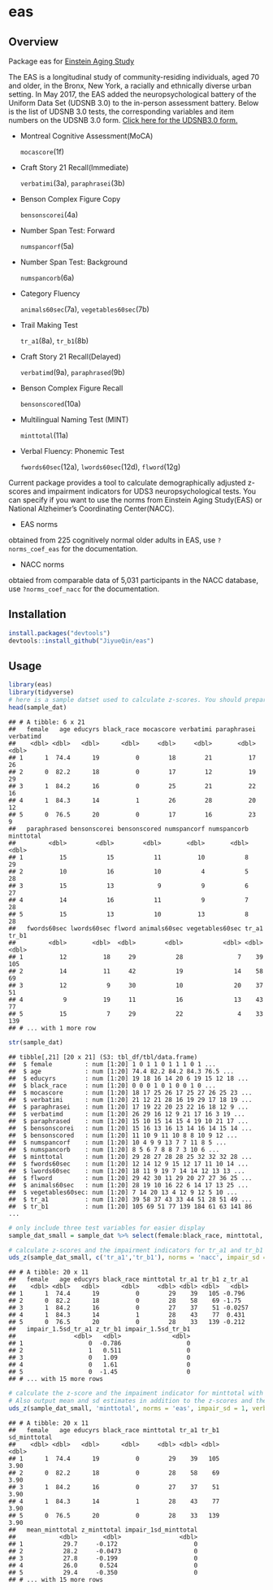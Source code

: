 
# eas

## Overview

Package eas for [Einstein Aging
Study](https://einsteinmed.org/departments/neurology/clinical-research-program/eas/)

The EAS is a longitudinal study of community-residing individuals, aged
70 and older, in the Bronx, New York, a racially and ethnically diverse
urban setting. In May 2017, the EAS added the neuropsychological battery
of the Uniform Data Set (UDSNB 3.0) to the in-person assessment battery.
Below is the list of UDSNB 3.0 tests, the corresponding variables and
item numbers on the UDSNB 3.0 form. [Click here for the UDSNB3.0
form.](https://files.alz.washington.edu/documentation/uds3-ivp-c2.pdf)

  - Montreal Cognitive Assessment(MoCA)
    
    `mocascore`(1f)

  - Craft Story 21 Recall(Immediate)
    
    `verbatimi`(3a), `paraphrasei`(3b)

  - Benson Complex Figure Copy
    
    `bensonscorei`(4a)

  - Number Span Test: Forward
    
    `numspancorf`(5a)

  - Number Span Test: Background
    
    `numspancorb`(6a)

  - Category Fluency
    
    `animals60sec`(7a), `vegetables60sec`(7b)

  - Trail Making Test
    
    `tr_a1`(8a), `tr_b1`(8b)

  - Craft Story 21 Recall(Delayed)
    
    `verbatimd`(9a), `paraphrased`(9b)

  - Benson Complex Figure Recall
    
    `bensonscored`(10a)

  - Multilingual Naming Test (MINT)
    
    `minttotal`(11a)

  - Verbal Fluency: Phonemic Test
    
    `fwords60sec`(12a), `lwords60sec`(12d), `flword`(12g)

Current package provides a tool to calculate demographically adjusted
z-scores and impairment indicators for UDS3 neuropsychological tests.
You can specify if you want to use the norms from Einstein Aging
Study(EAS) or National Alzheimer’s Coordinating Center(NACC).

  - EAS norms

obtained from 225 cognitively normal older adults in EAS, use
`?norms_coef_eas` for the documentation.

  - NACC norms

obtaied from comparable data of 5,031 participants in the NACC database,
use `?norms_coef_nacc` for the documentation.

## Installation

``` r
install.packages("devtools")
devtools::install_github("JiyueQin/eas")
```

## Usage

``` r
library(eas)
library(tidyverse)
# here is a sample datset used to calculate z-scores. You should prepare your dataset in this standard format.
head(sample_dat)
```

    ## # A tibble: 6 x 21
    ##   female   age educyrs black_race mocascore verbatimi paraphrasei verbatimd
    ##    <dbl> <dbl>   <dbl>      <dbl>     <dbl>     <dbl>       <dbl>     <dbl>
    ## 1      1  74.4      19          0        18        21          17        26
    ## 2      0  82.2      18          0        17        12          19        29
    ## 3      1  84.2      16          0        25        21          22        16
    ## 4      1  84.3      14          1        26        28          20        12
    ## 5      0  76.5      20          0        17        16          23         9
    ##   paraphrased bensonscorei bensonscored numspancorf numspancorb minttotal
    ##         <dbl>        <dbl>        <dbl>       <dbl>       <dbl>     <dbl>
    ## 1          15           15           11          10           8        29
    ## 2          10           16           10           4           5        28
    ## 3          15           13            9           9           6        27
    ## 4          14           16           11           9           7        28
    ## 5          15           13           10          13           8        28
    ##   fwords60sec lwords60sec flword animals60sec vegetables60sec tr_a1 tr_b1
    ##         <dbl>       <dbl>  <dbl>        <dbl>           <dbl> <dbl> <dbl>
    ## 1          12          18     29           28               7    39   105
    ## 2          14          11     42           19              14    58    69
    ## 3          12           9     30           10              20    37    51
    ## 4           9          19     11           16              13    43    77
    ## 5          15           7     29           22               4    33   139
    ## # ... with 1 more row

``` r
str(sample_dat)
```

    ## tibble[,21] [20 x 21] (S3: tbl_df/tbl/data.frame)
    ##  $ female         : num [1:20] 1 0 1 1 0 1 1 1 0 1 ...
    ##  $ age            : num [1:20] 74.4 82.2 84.2 84.3 76.5 ...
    ##  $ educyrs        : num [1:20] 19 18 16 14 20 6 19 15 12 18 ...
    ##  $ black_race     : num [1:20] 0 0 0 1 0 1 0 0 1 0 ...
    ##  $ mocascore      : num [1:20] 18 17 25 26 17 25 27 26 25 23 ...
    ##  $ verbatimi      : num [1:20] 21 12 21 28 16 19 29 17 18 19 ...
    ##  $ paraphrasei    : num [1:20] 17 19 22 20 23 22 16 18 12 9 ...
    ##  $ verbatimd      : num [1:20] 26 29 16 12 9 21 17 16 3 19 ...
    ##  $ paraphrased    : num [1:20] 15 10 15 14 15 4 19 10 21 17 ...
    ##  $ bensonscorei   : num [1:20] 15 16 13 16 13 14 16 14 15 14 ...
    ##  $ bensonscored   : num [1:20] 11 10 9 11 10 8 8 10 9 12 ...
    ##  $ numspancorf    : num [1:20] 10 4 9 9 13 7 7 11 8 5 ...
    ##  $ numspancorb    : num [1:20] 8 5 6 7 8 8 7 3 10 6 ...
    ##  $ minttotal      : num [1:20] 29 28 27 28 28 25 32 32 32 28 ...
    ##  $ fwords60sec    : num [1:20] 12 14 12 9 15 12 17 11 10 14 ...
    ##  $ lwords60sec    : num [1:20] 18 11 9 19 7 14 14 12 13 13 ...
    ##  $ flword         : num [1:20] 29 42 30 11 29 20 27 27 36 25 ...
    ##  $ animals60sec   : num [1:20] 28 19 10 16 22 6 14 17 13 25 ...
    ##  $ vegetables60sec: num [1:20] 7 14 20 13 4 12 9 12 5 10 ...
    ##  $ tr_a1          : num [1:20] 39 58 37 43 33 44 51 28 51 49 ...
    ##  $ tr_b1          : num [1:20] 105 69 51 77 139 184 61 63 141 86 ...

``` r
# only include three test variables for easier display
sample_dat_small = sample_dat %>% select(female:black_race, minttotal, tr_a1, tr_b1)

# calculate z-scores and the impairment indicators for tr_a1 and tr_b1 with NACC norms and 1.5 SD to define impairment.
uds_z(sample_dat_small, c('tr_a1','tr_b1'), norms = 'nacc', impair_sd = 1.5)
```

    ## # A tibble: 20 x 11
    ##   female   age educyrs black_race minttotal tr_a1 tr_b1 z_tr_a1
    ##    <dbl> <dbl>   <dbl>      <dbl>     <dbl> <dbl> <dbl>   <dbl>
    ## 1      1  74.4      19          0        29    39   105 -0.796 
    ## 2      0  82.2      18          0        28    58    69 -1.75  
    ## 3      1  84.2      16          0        27    37    51 -0.0257
    ## 4      1  84.3      14          1        28    43    77  0.431 
    ## 5      0  76.5      20          0        28    33   139 -0.212 
    ##   impair_1.5sd_tr_a1 z_tr_b1 impair_1.5sd_tr_b1
    ##                <dbl>   <dbl>              <dbl>
    ## 1                  0  -0.786                  0
    ## 2                  1   0.511                  0
    ## 3                  0   1.09                   0
    ## 4                  0   1.61                   0
    ## 5                  0  -1.45                   0
    ## # ... with 15 more rows

``` r
# calculate the z-score and the impaiment indicator for minttotal with EAS norms and 1SD to define impairment
# Also output mean and sd estimates in addition to the z-scores and the impairment indicators.
uds_z(sample_dat_small, 'minttotal', norms = 'eas', impair_sd = 1, verbose = F)
```

    ## # A tibble: 20 x 11
    ##   female   age educyrs black_race minttotal tr_a1 tr_b1 sd_minttotal
    ##    <dbl> <dbl>   <dbl>      <dbl>     <dbl> <dbl> <dbl>        <dbl>
    ## 1      1  74.4      19          0        29    39   105         3.90
    ## 2      0  82.2      18          0        28    58    69         3.90
    ## 3      1  84.2      16          0        27    37    51         3.90
    ## 4      1  84.3      14          1        28    43    77         3.90
    ## 5      0  76.5      20          0        28    33   139         3.90
    ##   mean_minttotal z_minttotal impair_1sd_minttotal
    ##            <dbl>       <dbl>                <dbl>
    ## 1           29.7     -0.172                     0
    ## 2           28.2     -0.0473                    0
    ## 3           27.8     -0.199                     0
    ## 4           26.0      0.524                     0
    ## 5           29.4     -0.350                     0
    ## # ... with 15 more rows
